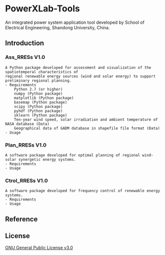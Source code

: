 # PowerXLab-Tools
An integrated power system application tool developed by School of Electrical Engineering, Shandong University, China.
## Introduction
### Ass_RRESs V1.0
	A Python package developed for assessment and visualization of the spatiotemporal characteristics of 
	regional renewable energy sources (wind and solar energy) to support preliminary regional planning.
	- Requirements
		Python 2.7 (or higher)
		numpy (Python package)
		matplotlib (Python package)
		basemap (Python package)
		scipy (Python package)
		pyhdf (Python package)
		sklearn (Python package)
		Ten-year wind speed, solar irradiation and ambient temperature of NASA database (Data)
		Geographical data of GADM database in shapefile file format (Data)
	- Usage
### Plan_RRESs V1.0
	A software package developed for optimal planning of regional wind-solar synergetic energy systems.
	- Requirements
	- Usage

### Ctrol_RRESs V1.0
	A software package developed for frequency control of renewable energy systems.
	- Requirements
	- Usage
## Reference
## License
[GNU General Public License v3.0](LICENSE)
